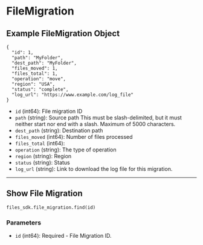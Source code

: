 # FileMigration

## Example FileMigration Object

```
{
  "id": 1,
  "path": "MyFolder",
  "dest_path": "MyFolder",
  "files_moved": 1,
  "files_total": 1,
  "operation": "move",
  "region": "USA",
  "status": "complete",
  "log_url": "https://www.example.com/log_file"
}
```

* `id` (int64): File migration ID
* `path` (string): Source path This must be slash-delimited, but it must neither start nor end with a slash. Maximum of 5000 characters.
* `dest_path` (string): Destination path
* `files_moved` (int64): Number of files processed
* `files_total` (int64): 
* `operation` (string): The type of operation
* `region` (string): Region
* `status` (string): Status
* `log_url` (string): Link to download the log file for this migration.


---

## Show File Migration

```
files_sdk.file_migration.find(id)
```

### Parameters

* `id` (int64): Required - File Migration ID.
